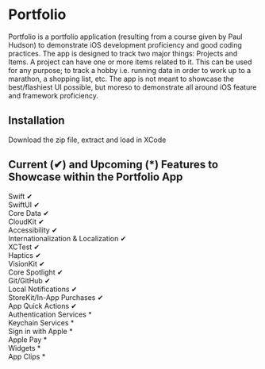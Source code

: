 # Portfolio

Portfolio is a portfolio application (resulting from a course given by Paul Hudson) to demonstrate iOS development proficiency and good coding practices.  The app is designed to track two major things: Projects and Items.  A project can have one or more items related to it.  This can be used for any purpose; to track a hobby i.e. running data in order to work up to a marathon, a shopping list, etc.  The app is not meant to showcase the best/flashiest UI possible, but moreso to demonstrate all around iOS feature and framework proficiency.

## Installation

Download the zip file, extract and load in XCode

## Current (✔︎) and Upcoming (*) Features to Showcase within the Portfolio App
Swift ✔︎  
SwiftUI ✔︎  
Core Data ✔︎  
CloudKit ✔︎  
Accessibility ✔︎  
Internationalization & Localization ✔︎  
XCTest ✔︎  
Haptics ✔︎  
VisionKit ✔︎  
Core Spotlight ✔︎  
Git/GitHub ✔︎  
Local Notifications  ✔︎  
StoreKit/In-App Purchases ✔︎  
App Quick Actions ✔︎  
Authentication Services *  
Keychain Services *  
Sign in with Apple *  
Apple Pay *  
Widgets *  
App Clips *  
